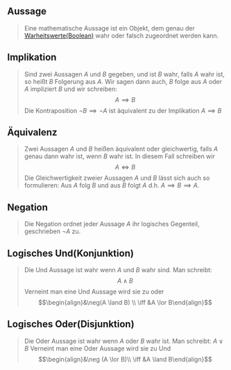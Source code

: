 ## Aussage
>Eine mathematische Aussage ist ein Objekt, dem genau der [Warheitswerte(Boolean)](Warheitswerte(Boolean).md) wahr oder falsch zugeordnet werden kann.


## Implikation
> Sind zwei Aussagen $A$ und $B$ gegeben, und ist $B$ wahr, falls $A$ wahr ist, so heißt $B$ Folgerung aus $A$. Wir sagen dann auch, $B$ folge aus $A$ oder $A$ impliziert $B$ und wir schreiben: $$A \implies B$$
> Die Kontraposition $\neg B \implies \neg A$ ist äquivalent zu der Implikation $A \implies B$

## Äquivalenz
> Zwei Aussagen $A$ und $B$ heißen äquivalent oder gleichwertig, falls $A$ genau dann wahr ist, wenn $B$ wahr ist. In diesem Fall schreiben wir $$A \iff B$$
> Die Gleichwertigkeit zweier Aussagen $A$ und $B$ lässt sich auch so formulieren: Aus $A$ folg $B$ und aus $B$ folgt $A$ d.h. $A \implies B \implies A$.

## Negation
>Die Negation ordnet jeder Aussage $A$ ihr logisches Gegenteil, geschrieben $\neg A$ zu.

## Logisches Und(Konjunktion)
> Die Und Aussage ist wahr wenn $A$ und $B$ wahr sind. Man schreibt:
> $$A \land B$$
> Verneint man eine Und Aussage wird sie zu oder
> $$\begin{align}&\neg(A \land B) \\ \iff &A \lor B\end{align}$$

## Logisches Oder(Disjunktion)
> Die Oder Aussage ist wahr wenn $A$ oder $B$ wahr ist. Man schreibt:
> $A \lor B$
> Verneint man eine Oder Aussage wird sie zu Und
> $$\begin{align}&\neg (A \lor B)\\ \iff &A \land B\end{align}$$

